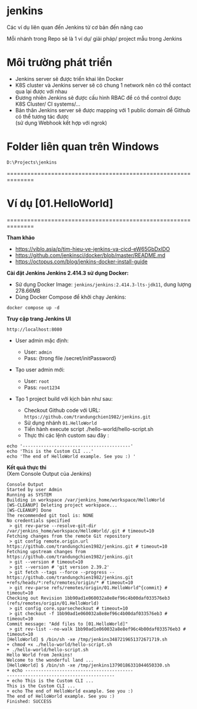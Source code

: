 
# jenkins
Các ví dụ liên quan đến Jenkins từ cơ bản đến nâng cao

Mỗi nhánh trong Repo sẽ là 1 ví dụ/ giải pháp/ project mẫu trong Jenkins

# Môi trường phát triển
- Jenkins server sẽ được triển khai lên Docker
- K8S cluster và Jenkins server sẽ có chung 1 network nên có thể contact qua lại được với nhau
- Đương nhiên Jenkins sẽ được cấu hình RBAC để có thể control được K8S Cluster/ CI systems/...
- Bản thân Jenkins server sẽ được mapping với 1 public domain để Github có thể tương tác được
<br>(sử dụng Webhook kết hợp với ngrok)

# Folder liên quan trên Windows
```
D:\Projects\jenkins
```
==============================================================
# Ví dụ [01.HelloWorld]
==============================================================

**Tham khảo**
- https://viblo.asia/p/tim-hieu-ve-jenkins-va-cicd-eW65GbDxlDO
- https://github.com/jenkinsci/docker/blob/master/README.md
- https://octopus.com/blog/jenkins-docker-install-guide


**Cài đặt Jenkins Jenkins 2.414.3 sử dụng Docker:**<br/>
- Sử dụng Docker Image: `jenkins/jenkins:2.414.3-lts-jdk11`, dung lượng 278.66MB
- Dùng Docker Compose để khởi chạy Jenkins:
```shell
docker compose up -d
```

**Truy cập trang Jenkins UI**
```shell
http://localhost:8080
```

- User admin mặc định: 
  - User: `admin`
  - Pass: {trong file /secret/initPassword}

- Tạo user admin mới: 
  - User: `root`
  - Pass: `root1234`

- Tạo 1 project build với kịch bản như sau:
  - Checkout Github code với URL: `https://github.com/trandungchien1982/jenkins.git`
  - Sử dụng nhánh `01.HelloWorld`
  - Tiến hành execute script ./hello-world/hello-script.sh
  - Thực thi các lệnh custom sau đây : 
```shell
echo '-----------------------------------------'
echo 'This is the Custom CLI ...'
echo 'The end of HelloWorld example. See you :) '
```
**Kết quả thực thi**
<br/>(Xem Console Output của Jenkins)
```shell
Console Output
Started by user Admin
Running as SYSTEM
Building in workspace /var/jenkins_home/workspace/HelloWorld
[WS-CLEANUP] Deleting project workspace...
[WS-CLEANUP] Done
The recommended git tool is: NONE
No credentials specified
 > git rev-parse --resolve-git-dir /var/jenkins_home/workspace/HelloWorld/.git # timeout=10
Fetching changes from the remote Git repository
 > git config remote.origin.url https://github.com/trandungchien1982/jenkins.git # timeout=10
Fetching upstream changes from https://github.com/trandungchien1982/jenkins.git
 > git --version # timeout=10
 > git --version # 'git version 2.39.2'
 > git fetch --tags --force --progress -- https://github.com/trandungchien1982/jenkins.git +refs/heads/*:refs/remotes/origin/* # timeout=10
 > git rev-parse refs/remotes/origin/01.HelloWorld^{commit} # timeout=10
Checking out Revision 1bb90ad1e060032a8e8ef96c4b00daf033576eb3 (refs/remotes/origin/01.HelloWorld)
 > git config core.sparsecheckout # timeout=10
 > git checkout -f 1bb90ad1e060032a8e8ef96c4b00daf033576eb3 # timeout=10
Commit message: "Add files to [01.HelloWorld]"
 > git rev-list --no-walk 1bb90ad1e060032a8e8ef96c4b00daf033576eb3 # timeout=10
[HelloWorld] $ /bin/sh -xe /tmp/jenkins3487219651372671719.sh
+ chmod +x ./hello-world/hello-script.sh
+ ./hello-world/hello-script.sh
Hello World from Jenkins!
Welcome to the wonderful land ...
[HelloWorld] $ /bin/sh -xe /tmp/jenkins13790186331044650330.sh
+ echo -----------------------------------------
-----------------------------------------
+ echo This is the Custom CLI ...
This is the Custom CLI ...
+ echo The end of HelloWorld example. See you :) 
The end of HelloWorld example. See you :) 
Finished: SUCCESS
```
